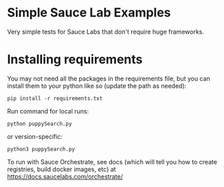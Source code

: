 # Simple Sauce Lab Examples
Very simple tests for Sauce Labs that don't require huge frameworks.

# Installing requirements
You may not need all the packages in the requirements file, but you can install them to your python like so (update the path as needed):

```
pip install -r requirements.txt
```
Run command for local runs:

```
python puppySearch.py
```

or version-specific:

```
python3 puppySearch.py
```

To run with Sauce Orchestrate, see docs (which will tell you how to create registries, build docker images, etc) at https://docs.saucelabs.com/orchestrate/

